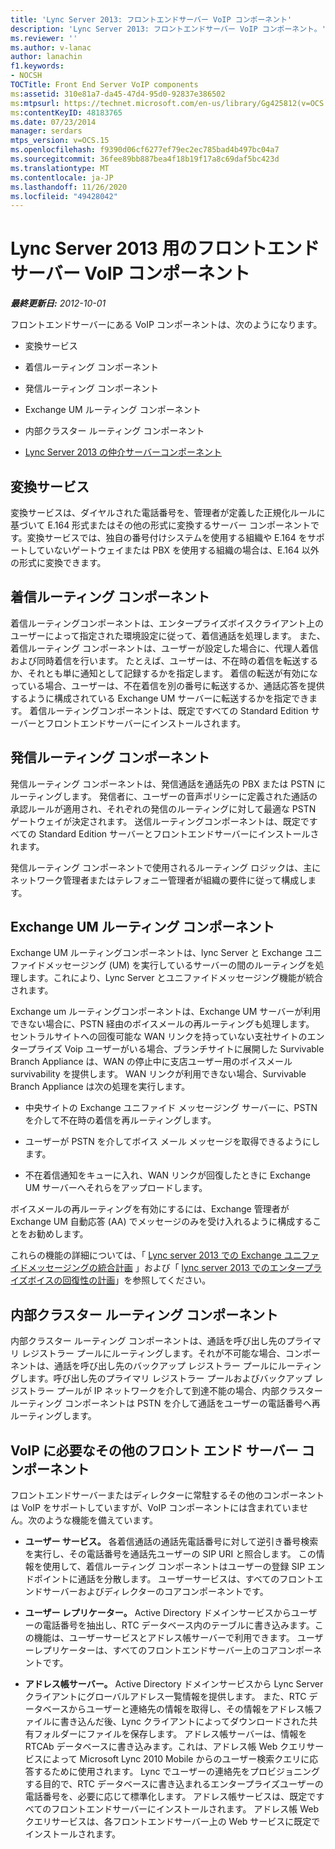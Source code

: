 ```yaml
---
title: 'Lync Server 2013: フロントエンドサーバー VoIP コンポーネント'
description: 'Lync Server 2013: フロントエンドサーバー VoIP コンポーネント。'
ms.reviewer: ''
ms.author: v-lanac
author: lanachin
f1.keywords:
- NOCSH
TOCTitle: Front End Server VoIP components
ms:assetid: 310e81a7-da45-47d4-95d0-92837e386502
ms:mtpsurl: https://technet.microsoft.com/en-us/library/Gg425812(v=OCS.15)
ms:contentKeyID: 48183765
ms.date: 07/23/2014
manager: serdars
mtps_version: v=OCS.15
ms.openlocfilehash: f9390d06cf6277ef79ec2ec785bad4b497bc04a7
ms.sourcegitcommit: 36fee89bb887bea4f18b19f17a8c69daf5bc423d
ms.translationtype: MT
ms.contentlocale: ja-JP
ms.lasthandoff: 11/26/2020
ms.locfileid: "49428042"
---
```

# <a name="front-end-server-voip-components-for-lync-server-2013"></a>Lync Server 2013 用のフロントエンドサーバー VoIP コンポーネント

<div data-xmlns="http://www.w3.org/1999/xhtml">

<div class="topic" data-xmlns="http://www.w3.org/1999/xhtml" data-msxsl="urn:schemas-microsoft-com:xslt" data-cs="https://msdn.microsoft.com/">

<div data-asp="https://msdn2.microsoft.com/asp">



</div>

<div id="mainSection">

<div id="mainBody">

<span> </span>

_**最終更新日:** 2012-10-01_

フロントエンドサーバーにある VoIP コンポーネントは、次のようになります。

  - 変換サービス

  - 着信ルーティング コンポーネント

  - 発信ルーティング コンポーネント

  - Exchange UM ルーティング コンポーネント

  - 内部クラスター ルーティング コンポーネント

  - [Lync Server 2013 の仲介サーバーコンポーネント](lync-server-2013-mediation-server-component.md)

<div>

## <a name="translation-service"></a>変換サービス

変換サービスは、ダイヤルされた電話番号を、管理者が定義した正規化ルールに基づいて E.164 形式またはその他の形式に変換するサーバー コンポーネントです。変換サービスでは、独自の番号付けシステムを使用する組織や E.164 をサポートしていないゲートウェイまたは PBX を使用する組織の場合は、E.164 以外の形式に変換できます。

</div>

<div>

## <a name="inbound-routing-component"></a>着信ルーティング コンポーネント

着信ルーティングコンポーネントは、エンタープライズボイスクライアント上のユーザーによって指定された環境設定に従って、着信通話を処理します。 また、着信ルーティング コンポーネントは、ユーザーが設定した場合に、代理人着信および同時着信を行います。 たとえば、ユーザーは、不在時の着信を転送するか、それとも単に通知として記録するかを指定します。 着信の転送が有効になっている場合、ユーザーは、不在着信を別の番号に転送するか、通話応答を提供するように構成されている Exchange UM サーバーに転送するかを指定できます。 着信ルーティングコンポーネントは、既定ですべての Standard Edition サーバーとフロントエンドサーバーにインストールされます。

</div>

<div>

## <a name="outbound-routing-component"></a>発信ルーティング コンポーネント

発信ルーティング コンポーネントは、発信通話を通話先の PBX または PSTN にルーティングします。 発信者に、ユーザーの音声ポリシーに定義された通話の承認ルールが適用され、それぞれの発信のルーティングに対して最適な PSTN ゲートウェイが決定されます。 送信ルーティングコンポーネントは、既定ですべての Standard Edition サーバーとフロントエンドサーバーにインストールされます。

発信ルーティング コンポーネントで使用されるルーティング ロジックは、主にネットワーク管理者またはテレフォニー管理者が組織の要件に従って構成します。

</div>

<div>

## <a name="exchange-um-routing-component"></a>Exchange UM ルーティング コンポーネント

Exchange UM ルーティングコンポーネントは、lync Server と Exchange ユニファイドメッセージング (UM) を実行しているサーバーの間のルーティングを処理します。これにより、Lync Server とユニファイドメッセージング機能が統合されます。

Exchange um ルーティングコンポーネントは、Exchange UM サーバーが利用できない場合に、PSTN 経由のボイスメールの再ルーティングも処理します。 セントラルサイトへの回復可能な WAN リンクを持っていない支社サイトのエンタープライズ Voip ユーザーがいる場合、ブランチサイトに展開した Survivable Branch Appliance は、WAN の停止中に支店ユーザー用のボイスメール survivability を提供します。 WAN リンクが利用できない場合、Survivable Branch Appliance は次の処理を実行します。

  - 中央サイトの Exchange ユニファイド メッセージング サーバーに、PSTN を介して不在時の着信を再ルーティングします。

  - ユーザーが PSTN を介してボイス メール メッセージを取得できるようにします。

  - 不在着信通知をキューに入れ、WAN リンクが回復したときに Exchange UM サーバーへそれらをアップロードします。

ボイスメールの再ルーティングを有効にするには、Exchange 管理者が Exchange UM 自動応答 (AA) でメッセージのみを受け入れるように構成することをお勧めします。

これらの機能の詳細については、「 [Lync server 2013 での Exchange ユニファイドメッセージングの統合計画](lync-server-2013-planning-for-exchange-unified-messaging-integration.md) 」および「 [lync server 2013 でのエンタープライズボイスの回復性の計画](lync-server-2013-planning-for-enterprise-voice-resiliency.md)」を参照してください。

</div>

<div>

## <a name="intercluster-routing-component"></a>内部クラスター ルーティング コンポーネント

内部クラスター ルーティング コンポーネントは、通話を呼び出し先のプライマリ レジストラー プールにルーティングします。それが不可能な場合、コンポーネントは、通話を呼び出し先のバックアップ レジストラー プールにルーティングします。呼び出し先のプライマリ レジストラー プールおよびバックアップ レジストラー プールが IP ネットワークを介して到達不能の場合、内部クラスター ルーティング コンポーネントは PSTN を介して通話をユーザーの電話番号へ再ルーティングします。

</div>

<div>

## <a name="other-front-end-server-components-required-for-voip"></a>VoIP に必要なその他のフロント エンド サーバー コンポーネント

フロントエンドサーバーまたはディレクターに常駐するその他のコンポーネントは VoIP をサポートしていますが、VoIP コンポーネントには含まれていません。次のような機能を備えています。

  - **ユーザー サービス。** 各着信通話の通話先電話番号に対して逆引き番号検索を実行し、その電話番号を通話先ユーザーの SIP URI と照合します。 この情報を使用して、着信ルーティング コンポーネントはユーザーの登録 SIP エンドポイントに通話を分散します。 ユーザーサービスは、すべてのフロントエンドサーバーおよびディレクターのコアコンポーネントです。

  - **ユーザー レプリケーター。** Active Directory ドメインサービスからユーザーの電話番号を抽出し、RTC データベース内のテーブルに書き込みます。この機能は、ユーザーサービスとアドレス帳サーバーで利用できます。 ユーザーレプリケーターは、すべてのフロントエンドサーバー上のコアコンポーネントです。

  - **アドレス帳サーバー。** Active Directory ドメインサービスから Lync Server クライアントにグローバルアドレス一覧情報を提供します。 また、RTC データベースからユーザーと連絡先の情報を取得し、その情報をアドレス帳ファイルに書き込んだ後、Lync クライアントによってダウンロードされた共有フォルダーにファイルを保存します。 アドレス帳サーバーは、情報を RTCAb データベースに書き込みます。これは、アドレス帳 Web クエリサービスによって Microsoft Lync 2010 Mobile からのユーザー検索クエリに応答するために使用されます。 Lync でユーザーの連絡先をプロビジョニングする目的で、RTC データベースに書き込まれるエンタープライズユーザーの電話番号を、必要に応じて標準化します。 アドレス帳サービスは、既定ですべてのフロントエンドサーバーにインストールされます。 アドレス帳 Web クエリサービスは、各フロントエンドサーバー上の Web サービスに既定でインストールされます。

</div>

</div>

<span> </span>

</div>

</div>

</div>

